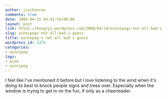 ```yaml
---
author: jjackunrau
comments: true
date: 2008-04-15 04:42:54+00:00
layout: post
link: https://hungryj.wordpress.com/2008/04/14/winnipegs-not-all-bad-i-guess/
slug: winnipegs-not-all-bad-i-guess
title: winnipeg's not all bad i guess
wordpress_id: 1374
categories:
- winnipeg
tags:
- wind
- winnipeg
---
```


I feel like I've mentioned it before but I love listening to the wind when it's doing its best to knock people signs and trees over. Especially when the window is trying to get in on the fun, if only as a cheerleader.
